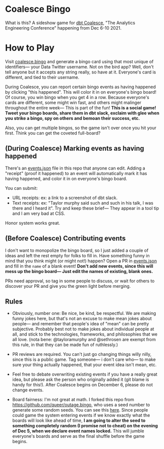 # Coalesce Bingo

What is this? A sideshow game for [dbt Coalesce](https://coalesce.getdbt.com/), "The Analytics Engineering Conference" happening from Dec 6-10 2021.

# How to Play
Visit [coalesce.bingo](https://coalesce.bingo) and generate a bingo card using that most unique of identifiers— your Data Twitter username. Not on the bird app? Well, don't tell anyone but it accepts any string really, so have at it. Everyone's card is different, and tied to their username.

During Coalesce, you can report certain bingo events as having happened by clicking "this happened". This will color it in on everyone's bingo board! Of course, you win bingo when you get 4 in a row. Because everyone's cards are different, some might win fast, and others might malinger throughout the entire week— This is part of the fun! **This is a social game! Tweet your bingo boards, share them in dbt slack, exclaim with glee when you strike a bingo, spy on others and bemoan their success, etc.**

Also, you can get multiple bingos, so the game isn't over once you hit your first. Think you can get the coveted full-board?


## (During Coalesce) Marking events as having happened
There's an [events.json](https://github.com/izzymiller/coalesce-bingo/blob/main/events.json) file in this repo that anyone can edit. Adding a "receipt" (proof it happened) to an event will automatically mark it has having happened, and color it in on everyone's bingo board.

You can submit:
* URL receipts: ex: a link to a screenshot of dbt slack. 
* Text receipts: ex: "Taylor murphy said such and such in his talk, I was there and I heard it". Try and keep these brief— They appear in a tool tip and I am very bad at CSS.

Honor system works great.

## (Before Coalesce) Contributing events

I don't want to monopolize the bingo board, so I just added a couple of ideas and left the rest empty for folks to fill in. Have something funny in mind that you think might (or might not!) happen? Open a PR in [events.json](https://github.com/izzymiller/coalesce-bingo/blob/main/events.json) and fill in the `name` of a blank event! **Don't add new events, since this will mess up the bingo board— Just edit the names of existing, blank ones.**

PRs need approval, so tag in some people to discuss, or wait for others to discover your PR and give you the green light before merging.

## Rules

* Obviously, number one: Be nice, be kind, be respectful. We are making funny jokes here, but that's not an excuse to make mean jokes about people— and remember that people's idea of "mean" can be pretty subjective. Probably best not to make jokes about individual people at all, and stick to the technologies, frameworks, and philosophies that we all love. (nota bene: @tayloramurphy and @sethrosen are exempt from this rule, in that they can be made fun of ruthlessly.)

* PR reviews are required. You can't just go changing things willy nilly, since this is a public game. Tag someone— i don't care who— to make sure your thing actually happened, that your event idea isn't mean, etc.

* Feel free to debate overwriting existing events if you have a really great idea, but please ask the person who originally added it (git blame is handy for this!). After Coalesce begins on December 6, please do not change events.

* Board fairness: I'm not great at math. I forked this repo from https://github.com/queer/outage.bingo, who uses a seed number to generate some random seeds. You can see this [here](https://github.com/izzymiller/coalesce-bingo/blob/main/index.js#L43). Since people could game the system entering events if we know exactly what the boards will look like ahead of time, **I am going to alter the seed to something completely random (I promise not to cheat) on the evening of Dec 5, when we declare event names locked.** This will jumble everyone's boards and serve as the final shuffle before the game begins.
